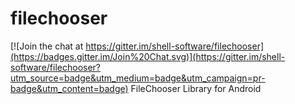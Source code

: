 # filechooser

[![Join the chat at https://gitter.im/shell-software/filechooser](https://badges.gitter.im/Join%20Chat.svg)](https://gitter.im/shell-software/filechooser?utm_source=badge&utm_medium=badge&utm_campaign=pr-badge&utm_content=badge)
FileChooser Library for Android
